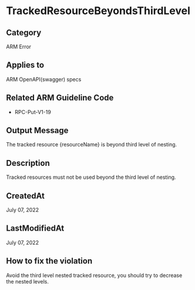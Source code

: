 # TrackedResourceBeyondsThirdLevel

## Category

ARM Error

## Applies to

ARM OpenAPI(swagger) specs

## Related ARM Guideline Code

- RPC-Put-V1-19

## Output Message

The tracked resource {resourceName} is beyond third level of nesting.

## Description

Tracked resources must not be used beyond the third level of nesting.

## CreatedAt

July 07, 2022

## LastModifiedAt

July 07, 2022

## How to fix the violation

Avoid the third level nested tracked resource, you should try to decrease the nested levels.
